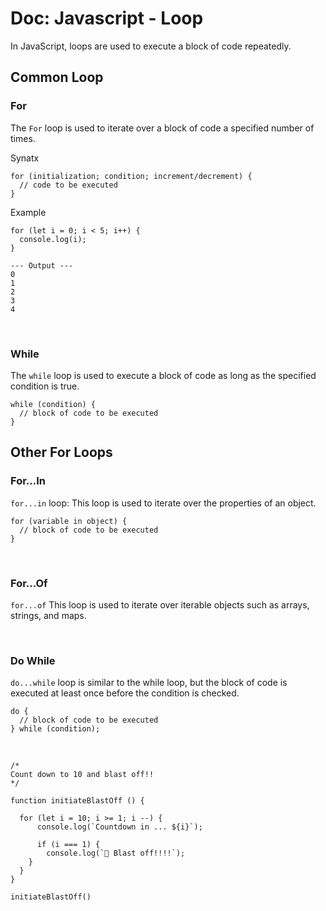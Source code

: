 # Doc: Javascript - Loop

In JavaScript, loops are used to execute a block of code repeatedly.

## Common Loop

### For
The `For` loop is used to iterate over a block of code a specified number of times.


Synatx
```
for (initialization; condition; increment/decrement) {
  // code to be executed
}
```

Example
```
for (let i = 0; i < 5; i++) {
  console.log(i);
}

--- Output ---
0
1
2
3
4
```

<br>

### While

The `while` loop is used to execute a block of code as long as the specified condition is true.

```
while (condition) {
  // block of code to be executed
}
```

## Other For Loops

### For...In
`for...in` loop: This loop is used to iterate over the properties of an object.

```
for (variable in object) {
  // block of code to be executed
}
````

<br>

### For...Of
`for...of` This loop is used to iterate over iterable objects such as arrays, strings, and maps.


<br>

### Do While
`do...while` loop is similar to the while loop, but the block of code is executed at least once before the condition is checked.

```
do {
  // block of code to be executed
} while (condition);
```
<br>

```
/*
Count down to 10 and blast off!!
*/

function initiateBlastOff () {
  
  for (let i = 10; i >= 1; i --) {
      console.log(`Countdown in ... ${i}`);

      if (i === 1) {
        console.log(`🚀 Blast off!!!!`);
    }
  }
}

initiateBlastOff()
```
